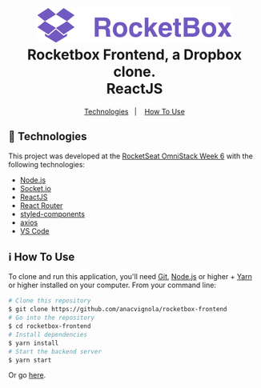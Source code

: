 <h1 align="center">
    <img alt="RocketBox" src="src/assets/logo.svg" />
    <br>
    Rocketbox Frontend, a Dropbox clone. <br />
    ReactJS
</h1>

<h4 align="center">

</h4>

<p align="center">
  <a href="#rocket-technologies">Technologies</a>&nbsp;&nbsp;&nbsp;|&nbsp;&nbsp;&nbsp;
  <a href="#information_source-how-to-use">How To Use</a>
</p>

## :rocket: Technologies

This project was developed at the [RocketSeat OmniStack Week 6](https://rocketseat.com.br) with the following technologies:

-  [Node.js][nodejs]
-  [Socket.io](https://socket.io/)
-  [ReactJS](https://reactjs.org/)
-  [React Router](https://github.com/ReactTraining/react-router)
-  [styled-components](https://www.styled-components.com/)
-  [axios](https://github.com/axios/axios)
-  [VS Code][vc]

## :information_source: How To Use

To clone and run this application, you'll need [Git](https://git-scm.com), [Node.js][nodejs] or higher + [Yarn][yarn] or higher installed on your computer. From your command line:

```bash
# Clone this repository
$ git clone https://github.com/anacvignola/rocketbox-frontend
# Go into the repository
$ cd rocketbox-frontend
# Install dependencies
$ yarn install
# Start the backend server
$ yarn start
```
Or go [here](https://frontend-rocket-box.herokuapp.com/).

[nodejs]: https://nodejs.org/
[yarn]: https://yarnpkg.com/
[vc]: https://code.visualstudio.com/
